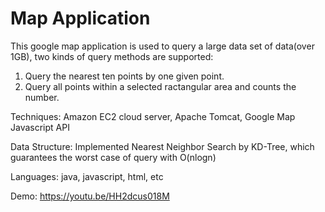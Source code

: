 # Map Application

This google map application is used to query a large data set of data(over 1GB), two kinds of query methods are supported:

1. Query the nearest ten points by one given point.
2. Query all points within a selected ractangular area and counts the number.

Techniques: Amazon EC2 cloud server, Apache Tomcat, Google Map Javascript API 

Data Structure: Implemented Nearest Neighbor Search by KD-Tree, which guarantees the worst case of query with O(nlogn)

Languages: java, javascript, html, etc

Demo: https://youtu.be/HH2dcus018M
